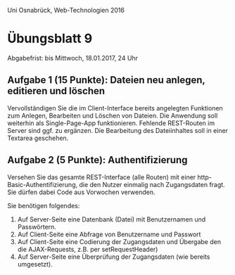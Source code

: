 Uni Osnabrück, Web-Technologien 2016

Übungsblatt 9
=============

Abgabefrist: bis Mittwoch, 18.01.2017, 24 Uhr

Aufgabe 1 (15 Punkte): Dateien neu anlegen, editieren und löschen
------------------------------------------------------------------

Vervollständigen Sie die im Client-Interface bereits angelegten Funktionen
zum Anlegen, Bearbeiten und Löschen von Dateien. Die Anwendung soll weiterhin
als Single-Page-App funktionieren. Fehlende REST-Routen im Server sind ggf. zu 
ergänzen. Die Bearbeitung des Dateiinhaltes soll in einer Textarea geschehen.


Aufgabe 2 (5 Punkte): Authentifizierung
---------------------------------------

Versehen Sie das gesamte REST-Interface (alle Routen) mit einer 
http-Basic-Authentifizierung, die den Nutzer einmalig nach Zugangsdaten 
fragt. Sie dürfen dabei Code aus Vorwochen verwenden.

Sie benötigen folgendes:
1. Auf Server-Seite eine Datenbank (Datei) mit Benutzernamen und Passwörtern.
2. Auf Client-Seite eine Abfrage von Benutzername und Passwort
3. Auf Client-Seite eine Codierung der Zugangsdaten und Übergabe den die AJAX-Requests, 
   z.B. per setRequestHeader)
4. Auf Server-Seite eine Überprüfung der Zugangsdaten (wie bereits umgesetzt).